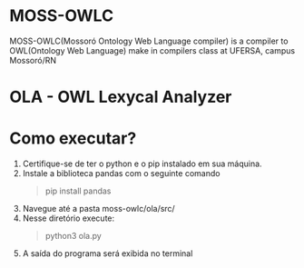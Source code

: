# MOSS-OWLC
MOSS-OWLC(Mossoró Ontology Web Language compiler) is a compiler to OWL(Ontology Web Language) make in compilers class at UFERSA, campus Mossoró/RN

# OLA - OWL Lexycal Analyzer

# Como executar?
1. Certifique-se de ter o python e o pip instalado em sua máquina.
2. Instale a biblioteca pandas com o seguinte comando
   > pip install pandas
3. Navegue até a pasta moss-owlc/ola/src/
4. Nesse diretório execute:
   > python3 ola.py
5. A saída do programa será exibida no terminal
